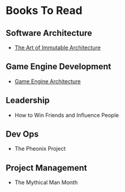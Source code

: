 # Books To Read

## Software Architecture
- [The Art of Immutable Architecture](https://www.amazon.com/Art-Immutable-Architecture-Management-Distributed/dp/1484259548)

## Game Engine Development
- [Game Engine Architecture](https://www.amazon.com/dp/1138035459/?coliid=I3VAJPC3B2F1LZ&colid=39WMVCCT2Y8QM&psc=1&ref_=lv_ov_lig_dp_it)

## Leadership
- How to Win Friends and Influence People

## Dev Ops
- The Pheonix Project

## Project Management
- The Mythical Man Month